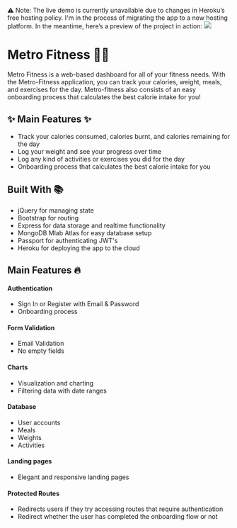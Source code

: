 ⚠️ Note: The live demo is currently unavailable due to changes in Heroku’s free hosting policy.
I'm in the process of migrating the app to a new hosting platform. In the meantime, here’s a preview of the project in action:
![](https://github.com/navdeepjaswal/Metro-Fitness/blob/main/Recording%20%233.gif)

# Metro Fitness 🤸‍♀️
Metro Fitness is a web-based dashboard for all of your fitness needs. With the Metro-Fitness application, you can track your calories, weight, meals, and exercises for the day. Metro-fitness also consists of an easy onboarding process that calculates the best calorie intake for you!

## ✨ Main Features ✨
* Track your calories consumed, calories burnt, and calories remaining for the day
* Log your weight and see your progress over time
* Log any kind of activities or exercises you did for the day
* Onboarding process that calculates the best calorie intake for you

## Built With 📚
* jQuery for managing state
* Bootstrap for routing
* Express for data storage and realtime functionality
* MongoDB Mlab Atlas for easy database setup
* Passport for authenticating JWT's
* Heroku for deploying the app to the cloud

## Main Features 🔥
#### Authentication
  * Sign In or Register with Email & Password
  * Onboarding process
#### Form Validation
* Email Validation
* No empty fields
#### Charts
* Visualization and charting
* Filtering data with date ranges
#### Database
* User accounts
* Meals
* Weights
* Activities
#### Landing pages
* Elegant and responsive landing pages
#### Protected Routes
* Redirects users if they try accessing routes that require authentication
* Redirect whether the user has completed the onboarding flow or not
